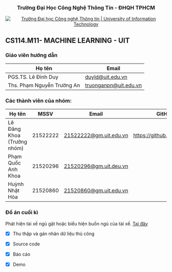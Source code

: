 <h3 align="center" font-size= 14px;><b>Trường Đại Học Công Nghệ Thông Tin - ĐHQH TPHCM</b></h3>
<p align="center">
  <a href="https://www.uit.edu.vn/" title="Trường Đại học Công nghệ Thông tin" style="border: 5;">
    <img src="https://i.imgur.com/WmMnSRt.png" alt="Trường Đại học Công nghệ Thông tin | University of Information Technology">
  </a>
</p>




## **CS114.M11- MACHINE LEARNING - UIT**

### Giáo viên hướng dẫn

Họ tên | Email
--- | --- 
PGS.TS. Lê Đình Duy | duyld@uit.edu.vn
Ths. Phạm Nguyễn Trường An | truonganpn@uit.edu.vn


### Các thành viên của nhóm:
Họ tên | MSSV | Email | GitHub
--- | --- | -- | --
Lê Đăng Khoa (Trưởng nhóm) | 21522222 | 21522222@gm.uit.edu.vn | https://github.com/EpicVN
Phạm Quốc Anh Khoa | 21520296 | 21520296@gm.uit.deu.vn | 
Huỳnh Nhật Hòa | 21520860 | 21520860@gm.uit.edu.vn | 


### Đồ án cuối kì
Phát hiện tài xế ngủ gật hoặc biểu hiện buồn ngủ của tài xế. [Tại đây](./Final_Project)
- [x] Thu thập và gán nhãn dữ liệu thủ công
- [x] Source code
- [x] Báo cáo
- [x] Demo

